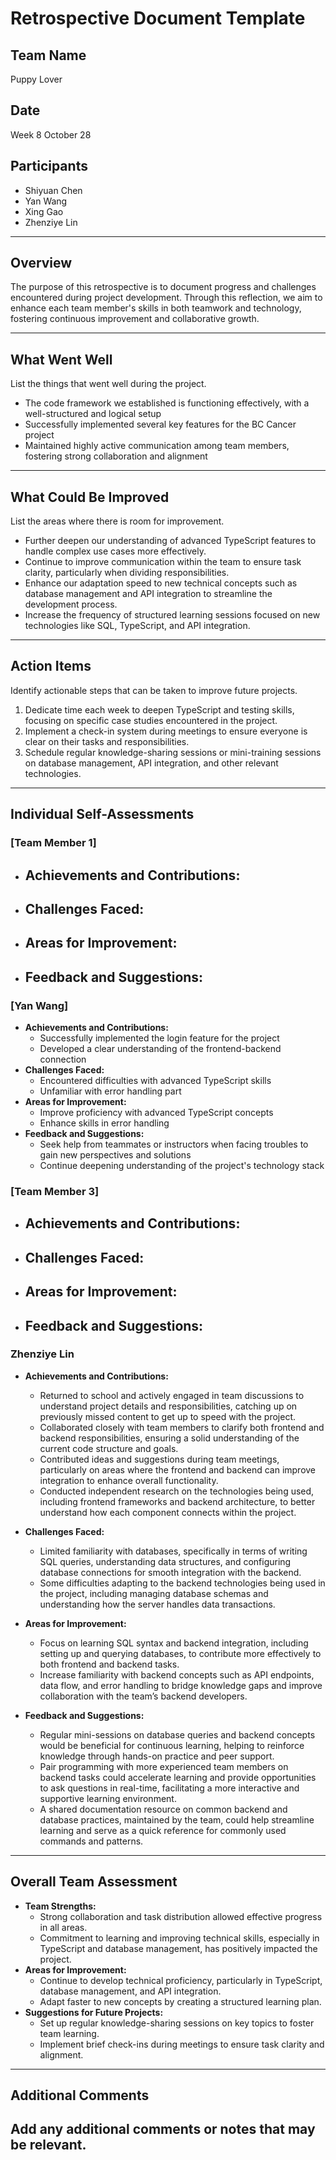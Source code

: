 # Retrospective Document Template

## Team Name
Puppy Lover

## Date
Week 8 October 28

## Participants
- Shiyuan Chen
- Yan Wang
- Xing Gao
- Zhenziye Lin

---

## Overview
The purpose of this retrospective is to document progress and challenges encountered during project development. Through this reflection, we aim to enhance each team member's skills in both teamwork and technology, fostering continuous improvement and collaborative growth.

---

## What Went Well
List the things that went well during the project.
- The code framework we established is functioning effectively, with a well-structured and logical setup
- Successfully implemented several key features for the BC Cancer project
- Maintained highly active communication among team members, fostering strong collaboration and alignment

---

## What Could Be Improved
List the areas where there is room for improvement.
- Further deepen our understanding of advanced TypeScript features to handle complex use cases more effectively.
- Continue to improve communication within the team to ensure task clarity, particularly when dividing responsibilities.
- Enhance our adaptation speed to new technical concepts such as database management and API integration to streamline the development process.
- Increase the frequency of structured learning sessions focused on new technologies like SQL, TypeScript, and API integration.


---

## Action Items
Identify actionable steps that can be taken to improve future projects.
1. Dedicate time each week to deepen TypeScript and testing skills, focusing on specific case studies encountered in the project.
2. Implement a check-in system during meetings to ensure everyone is clear on their tasks and responsibilities.
3. Schedule regular knowledge-sharing sessions or mini-training sessions on database management, API integration, and other relevant technologies.

---

## Individual Self-Assessments
### [Team Member 1]
- **Achievements and Contributions:**
  -
- **Challenges Faced:**
  -
- **Areas for Improvement:**
  -
- **Feedback and Suggestions:**
  -

### [Yan Wang]
- **Achievements and Contributions:**
  - Successfully implemented the login feature for the project
  - Developed a clear understanding of the frontend-backend connection
- **Challenges Faced:**
  - Encountered difficulties with advanced TypeScript skills
  - Unfamiliar with error handling part 
- **Areas for Improvement:**
  - Improve proficiency with advanced TypeScript concepts
  - Enhance skills in error handling 
- **Feedback and Suggestions:**
  - Seek help from teammates or instructors when facing troubles to gain new perspectives and solutions
  - Continue deepening understanding of the project's technology stack


### [Team Member 3]
- **Achievements and Contributions:**
  -
- **Challenges Faced:**
  -
- **Areas for Improvement:**
  -
- **Feedback and Suggestions:**
  -

### Zhenziye Lin
- **Achievements and Contributions:**
  - Returned to school and actively engaged in team discussions to understand project details and responsibilities, catching up on previously missed content to get up to speed with the project.
  - Collaborated closely with team members to clarify both frontend and backend responsibilities, ensuring a solid understanding of the current code structure and goals.
  - Contributed ideas and suggestions during team meetings, particularly on areas where the frontend and backend can improve integration to enhance overall functionality.
  - Conducted independent research on the technologies being used, including frontend frameworks and backend architecture, to better understand how each component connects within the project.

- **Challenges Faced:**
  - Limited familiarity with databases, specifically in terms of writing SQL queries, understanding data structures, and configuring database connections for smooth integration with the backend.
  - Some difficulties adapting to the backend technologies being used in the project, including managing database schemas and understanding how the server handles data transactions.

- **Areas for Improvement:**
  - Focus on learning SQL syntax and backend integration, including setting up and querying databases, to contribute more effectively to both frontend and backend tasks.
  - Increase familiarity with backend concepts such as API endpoints, data flow, and error handling to bridge knowledge gaps and improve collaboration with the team’s backend developers.

- **Feedback and Suggestions:**
  - Regular mini-sessions on database queries and backend concepts would be beneficial for continuous learning, helping to reinforce knowledge through hands-on practice and peer support.
  - Pair programming with more experienced team members on backend tasks could accelerate learning and provide opportunities to ask questions in real-time, facilitating a more interactive and supportive learning environment.
  - A shared documentation resource on common backend and database practices, maintained by the team, could help streamline learning and serve as a quick reference for commonly used commands and patterns.
---

## Overall Team Assessment
- **Team Strengths:**
  - Strong collaboration and task distribution allowed effective progress in all areas.
  - Commitment to learning and improving technical skills, especially in TypeScript and database management, has positively impacted the project.
- **Areas for Improvement:**
  - Continue to develop technical proficiency, particularly in TypeScript, database management, and API integration.
  - Adapt faster to new concepts by creating a structured learning plan.
- **Suggestions for Future Projects:**
  - Set up regular knowledge-sharing sessions on key topics to foster team learning.
  - Implement brief check-ins during meetings to ensure task clarity and alignment.

---

## Additional Comments
Add any additional comments or notes that may be relevant.
-
